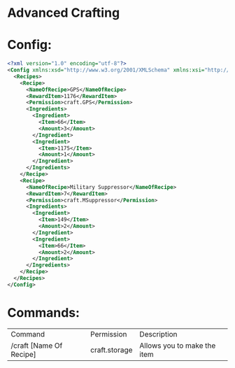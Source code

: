 # Advanced Crafting

# Config:
```xml
<?xml version="1.0" encoding="utf-8"?>
<Config xmlns:xsd="http://www.w3.org/2001/XMLSchema" xmlns:xsi="http://www.w3.org/2001/XMLSchema-instance">
  <Recipes>
    <Recipe>
      <NameOfRecipe>GPS</NameOfRecipe>
      <RewardItem>1176</RewardItem>
      <Permission>craft.GPS</Permission>
      <Ingredients>
        <Ingredient>
          <Item>66</Item>
          <Amount>3</Amount>
        </Ingredient>
        <Ingredient>
          <Item>1175</Item>
          <Amount>1</Amount>
        </Ingredient>
      </Ingredients>
    </Recipe>
    <Recipe>
      <NameOfRecipe>Military Suppressor</NameOfRecipe>
      <RewardItem>7</RewardItem>
      <Permission>craft.MSuppressor</Permission>
      <Ingredients>
        <Ingredient>
          <Item>149</Item>
          <Amount>2</Amount>
        </Ingredient>
        <Ingredient>
          <Item>66</Item>
          <Amount>2</Amount>
        </Ingredient>
      </Ingredients>
    </Recipe>
  </Recipes>
</Config>
```

# Commands:
<table>
   <td>Command</td>
   <td>Permission</td>
   <td>Description</td>
   <tr>
    <td>/craft [Name Of Recipe]</td>
    <td>craft.storage</td>
    <td>Allows you to make the item</td>
   </tr>
</table>

